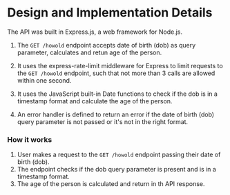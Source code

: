 #  Design and Implementation Details

The API was built in Express.js, a web framework for Node.js.

1. The `GET /howold` endpoint accepts date of birth (dob) as query parameter, calculates and retun age of the person.

2. It uses the express-rate-limit middleware for Express to limit requests to the `GET /howold` endpoint, such that not more than 3 calls are allowed within one second.

3. It uses the JavaScript built-in Date functions to check if the dob is in a timestamp format and calculate the age of the person.

4. An error handler is defined to return an error if the date of birth (dob) query parameter is not passed or it's not in the right format.


### How it works

1. User makes a request to the `GET /howold` endpoint passing their date of birth (dob).
2. The endpoint checks if the dob query parameter is present and is in a timestamp format.
3. The age of the person is calculated and return in th API response.